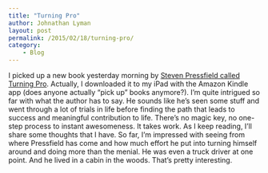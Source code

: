 ```yaml
---
title: "Turning Pro"
author: Johnathan Lyman
layout: post
permalink: /2015/02/18/turning-pro/
category:
    - Blog
---
```


I picked up a new book yesterday morning by [Steven Pressfield called Turning Pro](http://www.amazon.com/Turning-Pro-Steven-Pressfield-ebook/dp/B0087TUM54). Actually, I downloaded it to my iPad with the Amazon Kindle app (does anyone actually “pick up” books anymore?). I’m quite intrigued so far with what the author has to say. He sounds like he’s seen some stuff and went through a lot of trials in life before finding the path that leads to success and meaningful contribution to life. There’s no magic key, no one-step process to instant awesomeness. It takes work. As I keep reading, I’ll share some thoughts that I have. So far, I’m impressed with seeing from where Pressfield has come and how much effort he put into turning himself around and doing more than the menial. He was even a truck driver at one point. And he lived in a cabin in the woods. That’s pretty interesting.

